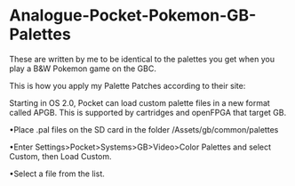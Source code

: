 # Analogue-Pocket-Pokemon-GB-Palettes
These are written by me to be identical to the palettes you get when you play a B&amp;W Pokemon game on the GBC.

This is how you apply my Palette Patches according to their site:

Starting in OS 2.0, Pocket can load custom palette files in a new format called APGB. This is supported by cartridges and openFPGA that target GB.

•Place .pal files on the SD card in the folder /Assets/gb/common/palettes

•Enter Settings>Pocket>Systems>GB>Video>Color Palettes and select Custom, then Load Custom.

•Select a file from the list.
